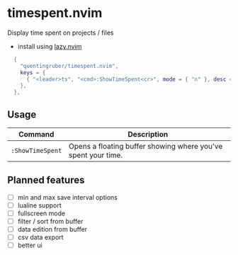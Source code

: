 # timespent.nvim

Display time spent on projects / files

- install using [lazy.nvim](https://github.com/folke/lazy.nvim)

```lua
  {
    "quentingruber/timespent.nvim",
    keys = {
      { "<leader>ts", "<cmd>:ShowTimeSpent<cr>", mode = { "n" }, desc = "Show time spent" },
    },
  },
```

## Usage

| Command          | Description                                                   |
| ---------------- | ------------------------------------------------------------- |
| `:ShowTimeSpent` | Opens a floating buffer showing where you've spent your time. |

## Planned features

- [ ] min and max save interval options
- [ ] lualine support
- [ ] fullscreen mode
- [ ] filter / sort from buffer
- [ ] data edition from buffer
- [ ] csv data export
- [ ] better ui
